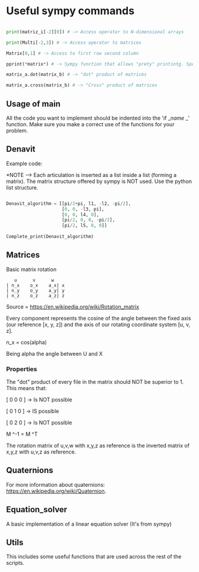 # Useful sympy commands

``` python

print(matriz_i[-2][0]) # -> Access operator to N-dimensional arrays

print(Multi[-2,3]) # -> Access operator to matrices

Matrix[0,1] # -> Access to first row second column

pprint(*matrix*) # -> Sympy function that allows "prety" printintg. Specially useful for printing matrices.

matrix_a.dot(matrix_b) # -> "dot" product of matrices

matrix_a.cross(matrix_b) # -> "Cross" product of matrices

```

## __Usage of main__

All the code you want to implement should be indented into the 'if __name_ _' function. Make sure you make a correct use of the functions for your problem.

## __Denavit__

Example code: 

 *NOTE --> Each articulation is inserted as a list inside a list (forming a matrix). The matrix structure
 offered by sympy is NOT used. Use the python list structure.

````python

Denavit_algorithm = [[pi/2+pi, l1, -l2, -pi/2],
                     [0, 0, -l3, pi],
                     [0, 0, l4, 0],
                     [pi/2, 0, 0, -pi/2], 
                     [pi/2, l5, 0, 0]]
 
Complete_print(Denavit_algorithm)

````

## __Matrices__

Basic matrix rotation
```` 
   u      v      w
| n_x    o_x    a_x| x
| n_y    o_y    a_y| y
| n_z    o_z    a_z| z
````
Source = https://en.wikipedia.org/wiki/Rotation_matrix

Every component represents the cosine of the angle between the fixed axis (our reference [x, y, z]) and the axis of our rotating coordinate system [u, v, z].

n_x = cos(alpha)

Being alpha the angle between U and X

### __Properties__

The "dot" product of every file in the matrix should NOT be superior to 1.
This means that:

[ 0 0 0 ] -> Is NOT possible

[ 0 1 0 ] -> IS possible

[ 0 2 0 ] -> Is NOT possible

M ^-1 = M ^T

The rotation matrix of u,v,w with x,y,z as reference is the inverted matrix of x,y,z with u,v,z as reference.

## __Quaternions__

For more information about quaternions: https://en.wikipedia.org/wiki/Quaternion.

## __Equation_solver__

A basic implementation of a linear equation solver (It's from sympy)

## __Utils__

This includes some useful functions that are used across the rest of the scripts.
